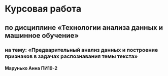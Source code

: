 # Курсовая работа
## по дисциплине «Технологии анализа данных и машинное обучение»
### на тему: «Предварительный анализ данных и построение признаков в задачах распознавания темы текста»
#### Марунько Анна ПИ19-2
